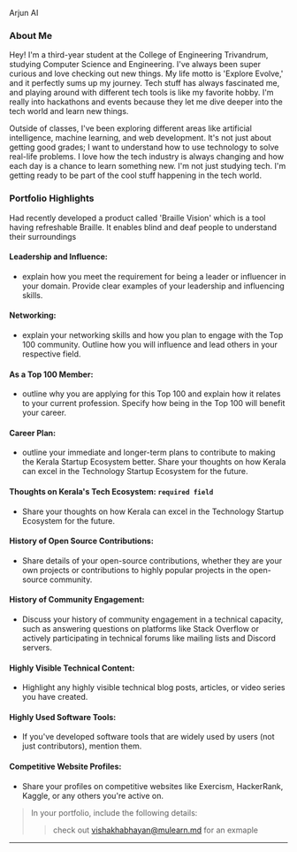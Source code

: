 Arjun AI

### About Me

Hey! I'm a third-year student at the College of Engineering Trivandrum, studying Computer Science and Engineering. I've always been super curious and love checking out new things. My life motto is 'Explore Evolve,' and it perfectly sums up my journey.
Tech stuff has always fascinated me, and playing around with different tech tools is like my favorite hobby. I'm really into hackathons and events because they let me dive deeper into the tech world and learn new things.

Outside of classes, I've been exploring different areas like artificial intelligence, machine learning, and web development. It's not just about getting good grades; I want to understand how to use technology to solve real-life problems.
I love how the tech industry is always changing and how each day is a chance to learn something new. I'm not just studying tech. I'm getting ready to be part of the cool stuff happening in the tech world.

### Portfolio Highlights
Had recently developed a product called 'Braille Vision' which is a tool having refreshable Braille. It enables blind and deaf people to understand their surroundings


#### Leadership and Influence: 

- explain how you meet the requirement for being a leader or influencer in your domain. Provide clear examples of your leadership and influencing skills.

#### Networking: 

- explain your networking skills and how you plan to engage with the Top 100 community. Outline how you will influence and lead others in your respective field.

#### As a Top 100 Member: 

- outline why you are applying for this Top 100 and explain how it relates to your current profession. Specify how being in the Top 100 will benefit your career.

#### Career Plan: 

- outline your immediate and longer-term plans to contribute to making the Kerala Startup Ecosystem better. Share your thoughts on how Kerala can excel in the Technology Startup Ecosystem for the future.

#### Thoughts on Kerala's Tech Ecosystem: `required field`

- Share your thoughts on how Kerala can excel in the Technology Startup Ecosystem for the future.

#### History of Open Source Contributions:

- Share details of your open-source contributions, whether they are your own projects or contributions to highly popular projects in the open-source community.

#### History of Community Engagement:

-  Discuss your history of community engagement in a technical capacity, such as answering questions on platforms like Stack Overflow or actively participating in technical forums like mailing lists and Discord servers.

#### Highly Visible Technical Content:

- Highlight any highly visible technical blog posts, articles, or video series you have created.

#### Highly Used Software Tools:

- If you've developed software tools that are widely used by users (not just contributors), mention them.

#### Competitive Website Profiles:

- Share your profiles on competitive websites like Exercism, HackerRank, Kaggle, or any others you're active on.



> In your portfolio, include the following details:
>> check out [vishakhabhayan@mulearn.md](./profile/vishakhabhayan@mulearn.md) for an exmaple

---

